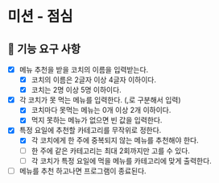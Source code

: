 # 미션 - 점심
## 🚀 기능 요구 사항

- [X] 메뉴 추천을 받을 코치의 이름을 입력받는다.
  - [X] 코치의 이름은 2글자 이상 4글자 이하이다.
  - [X] 코치는 2명 이상 5명 이하이다.
- [X] 각 코치가 못 먹는 메뉴를 입력한다. (,로 구분해서 입력)
  - [X] 코치마다 못먹는 메뉴는 0개 이상 2개 이하이다.
  - [X] 먹지 못하는 메뉴가 없으면 빈 값을 입력한다.
- [X] 특정 요일에 추천할 카테고리를 무작위로 정한다.
  - [X] 각 코치에게 한 주에 중복되지 않는 메뉴를 추천해야 한다.
  - [ ] 한 주에 같은 카테고리는 최대 2회까지만 고를 수 있다.
  - [ ] 각 코치가 특정 요일에 먹을 메뉴를 카테고리에 맞게 출력한다.
- [ ] 메뉴를 추천 하고나면 프로그램이 종료된다.